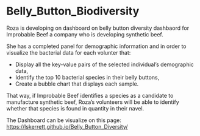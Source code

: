 # Belly_Button_Biodiversity

Roza is developing on dashboard on belly button diversity dashbaord for Improbable Beef a company who is developing synthetic beef.<br/>

She has a completed panel for demographic information and in order to visualize the bacterial data for each volunter that:<br/>

- Display all the key-value pairs of the selected individual’s demographic data,<br/>
- Identify the top 10 bacterial species in their belly buttons,<br/>
- Create a bubble chart that displays each sample.<br/>

That way, if Improbable Beef identifies a species as a candidate to manufacture synthetic beef, Roza’s volunteers will be able to identify whether that species is found in quantity in their navel.<br/>

The Dashboard can be visualize on this page:  https://lskerrett.github.io/Belly_Button_Diversity/
